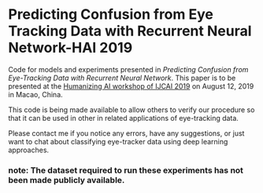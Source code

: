 # Predicting Confusion from Eye Tracking Data with Recurrent Neural Network-HAI 2019
Code for models and experiments presented in _Predicting Confusion from Eye-Tracking Data with Recurrent Neural Network_. This paper is to be presented at the [Humanizing AI workshop of IJCAI 2019](https://www.humanizing-ai.com/hai-19.html) on August 12, 2019 in Macao, China.

This code is being made available to allow others to verify our procedure so that it can be used in other in related applications of eye-tracking data.


Please contact me if you notice any errors, have any suggestions, or just want to chat about classifying eye-tracker data using deep learning approaches. 


### note: The dataset required to run these experiments has not been made publicly available.
